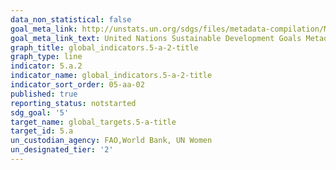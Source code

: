 ```yaml
---
data_non_statistical: false
goal_meta_link: http://unstats.un.org/sdgs/files/metadata-compilation/Metadata-Goal-5.pdf
goal_meta_link_text: United Nations Sustainable Development Goals Metadata (pdf 634kB)
graph_title: global_indicators.5-a-2-title
graph_type: line
indicator: 5.a.2
indicator_name: global_indicators.5-a-2-title
indicator_sort_order: 05-aa-02
published: true
reporting_status: notstarted
sdg_goal: '5'
target_name: global_targets.5-a-title
target_id: 5.a
un_custodian_agency: FAO,World Bank, UN Women
un_designated_tier: '2'
---
```

